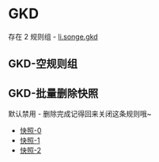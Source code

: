 # GKD

存在 2 规则组 - [li.songe.gkd](/src/apps/li.songe.gkd.ts)

## GKD-空规则组

## GKD-批量删除快照

默认禁用 - 删除完成记得回来关闭这条规则哦~

- [快照-0](https://gkd-kit.gitee.io/import/12706723)
- [快照-1](https://gkd-kit.gitee.io/import/12706741)
- [快照-2](https://gkd-kit.gitee.io/import/12706723)
